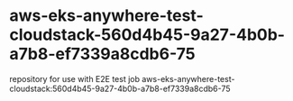 # aws-eks-anywhere-test-cloudstack-560d4b45-9a27-4b0b-a7b8-ef7339a8cdb6-75
repository for use with E2E test job aws-eks-anywhere-test-cloudstack:560d4b45-9a27-4b0b-a7b8-ef7339a8cdb6-75
